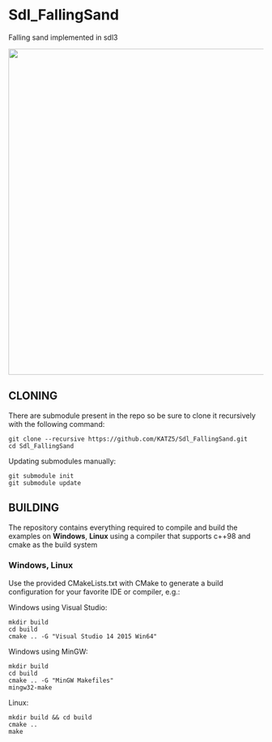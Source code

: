 # Sdl_FallingSand

Falling sand implemented in sdl3

<img src="./screenshorts/outpu.gif" width="644px">

## CLONING

There are submodule present in the repo so be sure to clone it recursively with the following command:

```
git clone --recursive https://github.com/KATZ5/Sdl_FallingSand.git
cd Sdl_FallingSand
```

Updating submodules manually:

```
git submodule init
git submodule update
```

## BUILDING

The repository contains everything required to compile and build the examples on **Windows**, **Linux** using a compiler that supports c++98 and cmake as the build system

### Windows, Linux

Use the provided CMakeLists.txt with CMake to generate a build configuration for your favorite IDE or compiler, e.g.:

Windows using Visual Studio:

```
mkdir build
cd build
cmake .. -G "Visual Studio 14 2015 Win64"
```

Windows using MinGW:

```
mkdir build
cd build
cmake .. -G "MinGW Makefiles"
mingw32-make
```

Linux:

```
mkdir build && cd build
cmake ..
make
```

